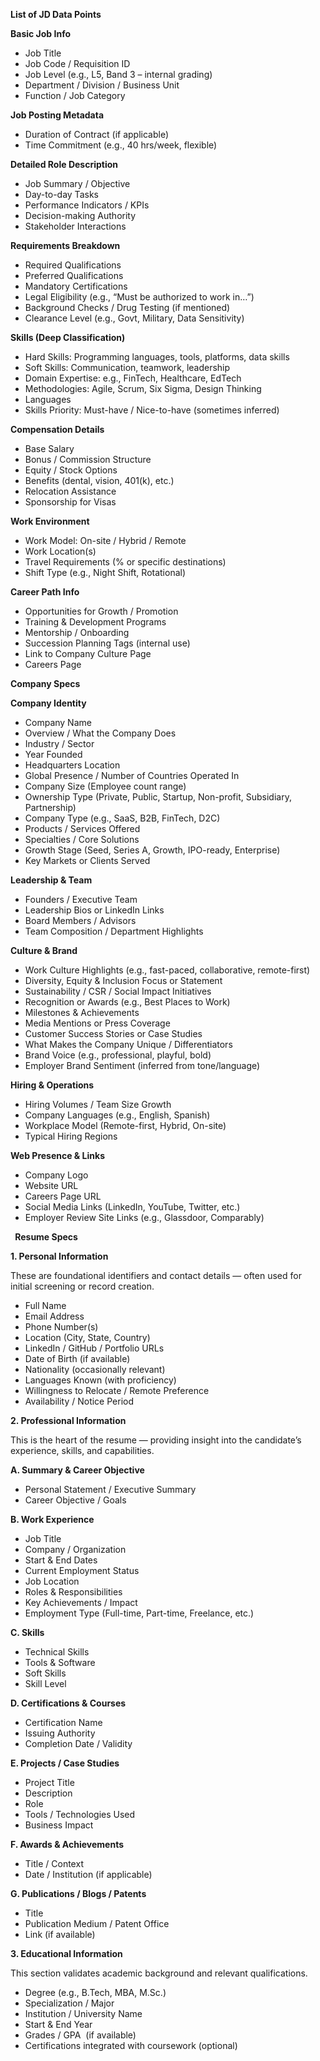 ﻿
**List of JD Data Points**

**Basic Job Info**

- Job Title
- Job Code / Requisition ID
- Job Level (e.g., L5, Band 3 – internal grading)
- Department / Division / Business Unit
- Function / Job Category

**Job Posting Metadata**

- Duration of Contract (if applicable)
- Time Commitment (e.g., 40 hrs/week, flexible)

**Detailed Role Description**

- Job Summary / Objective
- Day-to-day Tasks
- Performance Indicators / KPIs
- Decision-making Authority
- Stakeholder Interactions

**Requirements Breakdown**

- Required Qualifications
- Preferred Qualifications
- Mandatory Certifications
- Legal Eligibility (e.g., “Must be authorized to work in…”)
- Background Checks / Drug Testing (if mentioned)
- Clearance Level (e.g., Govt, Military, Data Sensitivity)

**Skills (Deep Classification)**

- Hard Skills: Programming languages, tools, platforms, data skills
- Soft Skills: Communication, teamwork, leadership
- Domain Expertise: e.g., FinTech, Healthcare, EdTech
- Methodologies: Agile, Scrum, Six Sigma, Design Thinking
- Languages
- Skills Priority: Must-have / Nice-to-have (sometimes inferred)

**Compensation Details**

- Base Salary
- Bonus / Commission Structure
- Equity / Stock Options
- Benefits (dental, vision, 401(k), etc.)
- Relocation Assistance
- Sponsorship for Visas

**Work Environment**

- Work Model: On-site / Hybrid / Remote
- Work Location(s)
- Travel Requirements (% or specific destinations)
- Shift Type (e.g., Night Shift, Rotational)

**Career Path Info**

- Opportunities for Growth / Promotion
- Training & Development Programs
- Mentorship / Onboarding
- Succession Planning Tags (internal use)
- Link to Company Culture Page
- Careers Page



**Company Specs**

**Company Identity**

- Company Name
- Overview / What the Company Does
- Industry / Sector
- Year Founded
- Headquarters Location
- Global Presence / Number of Countries Operated In
- Company Size (Employee count range)
- Ownership Type (Private, Public, Startup, Non-profit, Subsidiary, Partnership)
- Company Type (e.g., SaaS, B2B, FinTech, D2C)
- Products / Services Offered
- Specialties / Core Solutions
- Growth Stage (Seed, Series A, Growth, IPO-ready, Enterprise)
- Key Markets or Clients Served

**Leadership & Team**

- Founders / Executive Team
- Leadership Bios or LinkedIn Links
- Board Members / Advisors
- Team Composition / Department Highlights

**Culture & Brand**

- Work Culture Highlights (e.g., fast-paced, collaborative, remote-first)
- Diversity, Equity & Inclusion Focus or Statement
- Sustainability / CSR / Social Impact Initiatives
- Recognition or Awards (e.g., Best Places to Work)
- Milestones & Achievements
- Media Mentions or Press Coverage
- Customer Success Stories or Case Studies
- What Makes the Company Unique / Differentiators
- Brand Voice (e.g., professional, playful, bold)
- Employer Brand Sentiment (inferred from tone/language)

**Hiring & Operations**

- Hiring Volumes / Team Size Growth
- Company Languages (e.g., English, Spanish)
- Workplace Model (Remote-first, Hybrid, On-site)
- Typical Hiring Regions

**Web Presence & Links**

- Company Logo
- Website URL
- Careers Page URL
- Social Media Links (LinkedIn, YouTube, Twitter, etc.)
- Employer Review Site Links (e.g., Glassdoor, Comparably)

` `**Resume Specs**

**1. Personal Information** 

These are foundational identifiers and contact details — often used for initial screening or record creation. 

- Full Name 
- Email Address 
- Phone Number(s) 
- Location (City, State, Country) 
- LinkedIn / GitHub / Portfolio URLs 
- Date of Birth (if available) 
- Nationality (occasionally relevant) 
- Languages Known (with proficiency) 
- Willingness to Relocate / Remote Preference 
- Availability / Notice Period 

**2. Professional Information** 

This is the heart of the resume — providing insight into the candidate’s experience, skills, and capabilities. 

**A. Summary & Career Objective** 

- Personal Statement / Executive Summary 
- Career Objective / Goals 

**B. Work Experience** 

- Job Title 
- Company / Organization 
- Start & End Dates 
- Current Employment Status 
- Job Location 
- Roles & Responsibilities 
- Key Achievements / Impact 
- Employment Type (Full-time, Part-time, Freelance, etc.) 

**C. Skills** 

- Technical Skills  
- Tools & Software 
- Soft Skills  
- Skill Level  

**D. Certifications & Courses** 

- Certification Name 
- Issuing Authority 
- Completion Date / Validity 

**E. Projects / Case Studies** 

- Project Title 
- Description 
- Role 
- Tools / Technologies Used 
- Business Impact 

**F. Awards & Achievements** 

- Title / Context 
- Date / Institution (if applicable) 

**G. Publications / Blogs / Patents** 

- Title 
- Publication Medium / Patent Office 
- Link (if available) 

**3. Educational Information** 

This section validates academic background and relevant qualifications. 

- Degree (e.g., B.Tech, MBA, M.Sc.) 
- Specialization / Major 
- Institution / University Name 
- Start & End Year 
- Grades / GPA  (if available) 
- Certifications integrated with coursework (optional) 




